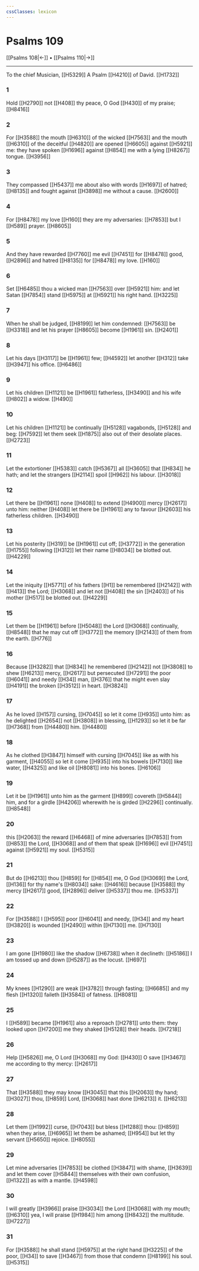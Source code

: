 ```yaml
---
cssClasses: lexicon
---
```

# Psalms 109

[[Psalms 108|←]] • [[Psalms 110|→]]

---

To the chief Musician, [[H5329]] A Psalm [[H4210]] of David. [[H1732]]

### 1
Hold [[H2790]] not [[H408]] thy peace, O God [[H430]] of my praise; [[H8416]]

### 2
For [[H3588]] the mouth [[H6310]] of the wicked [[H7563]] and the mouth [[H6310]] of the deceitful [[H4820]] are opened [[H6605]] against [[H5921]] me: they have spoken [[H1696]] against [[H854]] me with a lying [[H8267]] tongue. [[H3956]]

### 3
They compassed [[H5437]] me about also with words [[H1697]] of hatred; [[H8135]] and fought against [[H3898]] me without a cause. [[H2600]]

### 4
For [[H8478]] my love [[H160]] they are my adversaries: [[H7853]] but I [[H589]] prayer. [[H8605]]

### 5
And they have rewarded [[H7760]] me evil [[H7451]] for [[H8478]] good, [[H2896]] and hatred [[H8135]] for [[H8478]] my love. [[H160]]

### 6
Set [[H6485]] thou a wicked man [[H7563]] over [[H5921]] him: and let Satan [[H7854]] stand [[H5975]] at [[H5921]] his right hand. [[H3225]]

### 7
When he shall be judged, [[H8199]] let him condemned: [[H7563]]  be [[H3318]] and let his prayer [[H8605]] become [[H1961]] sin. [[H2401]]

### 8
Let his days [[H3117]] be [[H1961]] few; [[H4592]] let another [[H312]] take [[H3947]] his office. [[H6486]]

### 9
Let his children [[H1121]] be [[H1961]] fatherless, [[H3490]] and his wife [[H802]] a widow. [[H490]]

### 10
Let his children [[H1121]] be continually [[H5128]] vagabonds, [[H5128]] and beg: [[H7592]] let them seek [[H1875]] also out of their desolate places. [[H2723]]

### 11
Let the extortioner [[H5383]] catch [[H5367]] all [[H3605]] that [[H834]] he hath; and let the strangers [[H2114]] spoil [[H962]] his labour. [[H3018]]

### 12
Let there be [[H1961]] none [[H408]] to extend [[H4900]] mercy [[H2617]] unto him: neither [[H408]] let there be [[H1961]] any to favour [[H2603]] his fatherless children. [[H3490]]

### 13
Let his posterity [[H319]] be [[H1961]] cut off; [[H3772]] in the generation [[H1755]] following [[H312]] let their name [[H8034]] be blotted out. [[H4229]]

### 14
Let the iniquity [[H5771]] of his fathers [[H1]] be remembered [[H2142]] with [[H413]] the Lord; [[H3068]] and let not [[H408]] the sin [[H2403]] of his mother [[H517]] be blotted out. [[H4229]]

### 15
Let them be [[H1961]] before [[H5048]] the Lord [[H3068]] continually, [[H8548]] that he may cut off [[H3772]] the memory [[H2143]] of them from the earth. [[H776]]

### 16
Because [[H3282]] that [[H834]] he remembered [[H2142]] not [[H3808]] to shew [[H6213]] mercy, [[H2617]] but persecuted [[H7291]] the poor [[H6041]] and needy [[H34]] man, [[H376]] that he might even slay [[H4191]] the broken [[H3512]] in heart. [[H3824]]

### 17
As he loved [[H157]] cursing, [[H7045]] so let it come [[H935]] unto him: as he delighted [[H2654]] not [[H3808]] in blessing, [[H1293]] so let it be far [[H7368]] from [[H4480]] him. [[H4480]]

### 18
As he clothed [[H3847]] himself with cursing [[H7045]] like as with his garment, [[H4055]] so let it come [[H935]] into his bowels [[H7130]] like water, [[H4325]] and like oil [[H8081]] into his bones. [[H6106]]

### 19
Let it be [[H1961]] unto him as the garment [[H899]] covereth [[H5844]] him, and for a girdle [[H4206]] wherewith he is girded [[H2296]] continually. [[H8548]]

### 20
this [[H2063]] the reward [[H6468]] of mine adversaries [[H7853]] from [[H853]] the Lord, [[H3068]] and of them that speak [[H1696]] evil [[H7451]] against [[H5921]] my soul. [[H5315]]

### 21
But do [[H6213]] thou [[H859]] for [[H854]] me, O God [[H3069]] the Lord, [[H136]] for thy name's [[H8034]] sake: [[H4616]] because [[H3588]] thy mercy [[H2617]] good, [[H2896]] deliver [[H5337]] thou me. [[H5337]]

### 22
For [[H3588]] I [[H595]] poor [[H6041]] and needy, [[H34]] and my heart [[H3820]] is wounded [[H2490]] within [[H7130]] me. [[H7130]]

### 23
I am gone [[H1980]] like the shadow [[H6738]] when it declineth: [[H5186]] I am tossed up and down [[H5287]] as the locust. [[H697]]

### 24
My knees [[H1290]] are weak [[H3782]] through fasting; [[H6685]] and my flesh [[H1320]] faileth [[H3584]] of fatness. [[H8081]]

### 25
I [[H589]] became [[H1961]] also a reproach [[H2781]] unto them: they looked upon [[H7200]] me they shaked [[H5128]] their heads. [[H7218]]

### 26
Help [[H5826]] me, O Lord [[H3068]] my God: [[H430]] O save [[H3467]] me according to thy mercy: [[H2617]]

### 27
That [[H3588]] they may know [[H3045]] that this [[H2063]] thy hand; [[H3027]] thou, [[H859]] Lord, [[H3068]] hast done [[H6213]] it. [[H6213]]

### 28
Let them [[H1992]] curse, [[H7043]] but bless [[H1288]] thou: [[H859]] when they arise, [[H6965]] let them be ashamed; [[H954]] but let thy servant [[H5650]] rejoice. [[H8055]]

### 29
Let mine adversaries [[H7853]] be clothed [[H3847]] with shame, [[H3639]] and let them cover [[H5844]] themselves with their own confusion, [[H1322]] as with a mantle. [[H4598]]

### 30
I will greatly [[H3966]] praise [[H3034]] the Lord [[H3068]] with my mouth; [[H6310]] yea, I will praise [[H1984]] him among [[H8432]] the multitude. [[H7227]]

### 31
For [[H3588]] he shall stand [[H5975]] at the right hand [[H3225]] of the poor, [[H34]] to save [[H3467]] from those that condemn [[H8199]] his soul. [[H5315]]